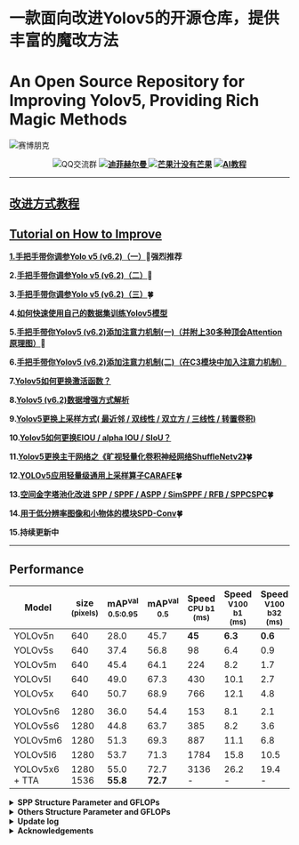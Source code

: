 # 一款面向改进Yolov5的开源仓库，提供丰富的魔改方法
# An Open Source Repository for Improving Yolov5, Providing Rich Magic Methods


![赛博朋克](https://user-images.githubusercontent.com/58406737/187069415-adeba391-f7e3-4f66-b0bc-6d156cf2e816.png)

<div align="center">       <img src="https://img.shields.io/badge/QQ%E4%BA%A4%E6%B5%81%E7%BE%A4-750560739-blue"
                        alt="QQ交流群">
                    <b><a href="https://github.com/WangQvQ/Yolov5_Magic">
                            <img src="https://img.shields.io/badge/%E8%BF%AA%E8%8F%B2%E8%B5%AB%E5%B0%94%E6%9B%BC-YOLO%20Magic-critical"
                                alt="迪菲赫尔曼">
                        </a>
                        <a href="https://github.com/iscyy/yoloair">
                            <img src="https://img.shields.io/badge/%E8%8A%92%E6%9E%9C%E6%B1%81%E6%B2%A1%E6%9C%89%E8%8A%92%E6%9E%9C-YOLO%20Air-red"
                                alt="芒果汁没有芒果"></a>
                        <a href="https://www.captainai.net/diffie/">
                             <img
                                    src="https://img.shields.io/badge/%E7%A6%8F%E5%88%A9-%E5%85%8D%E8%B4%B9AI%E6%95%99%E7%A8%8B-success"
                                    alt="AI教程"> </center></div>



-----

## 改进方式教程
## Tutorial on How to Improve

1.[手把手带你调参Yolo v5 (v6.2)（一）](https://blog.csdn.net/weixin_43694096/article/details/124378167)🌟强烈推荐

2.[手把手带你调参Yolo v5 (v6.2)（二）](https://blog.csdn.net/weixin_43694096/article/details/124411509?spm=1001.2014.3001.5502)🚀


3.[手把手带你调参Yolo v5 (v6.2)（三）](https://yolov5.blog.csdn.net/article/details/126630836)🍀


4.[如何快速使用自己的数据集训练Yolov5模型](https://blog.csdn.net/weixin_43694096/article/details/124457787)

5.[手把手带你Yolov5 (v6.2)添加注意力机制(一)（并附上30多种顶会Attention原理图）](https://blog.csdn.net/weixin_43694096/article/details/124443059?spm=1001.2014.3001.5502)🌟

6.[手把手带你Yolov5 (v6.2)添加注意力机制(二)（在C3模块中加入注意力机制）](https://blog.csdn.net/weixin_43694096/article/details/124695537)

7.[Yolov5如何更换激活函数？](https://blog.csdn.net/weixin_43694096/article/details/124413941?spm=1001.2014.3001.5502)

8.[Yolov5 (v6.2)数据增强方式解析](https://blog.csdn.net/weixin_43694096/article/details/124741952?spm=1001.2014.3001.5502)

9.[Yolov5更换上采样方式( 最近邻 / 双线性 / 双立方 / 三线性 / 转置卷积)](https://blog.csdn.net/weixin_43694096/article/details/125416120)

10.[Yolov5如何更换EIOU / alpha IOU / SIoU？](https://blog.csdn.net/weixin_43694096/article/details/124902685)

11.[Yolov5更换主干网络之《旷视轻量化卷积神经网络ShuffleNetv2》](https://blog.csdn.net/weixin_43694096/article/details/126109839?spm=1001.2014.3001.5501)🍀

12.[YOLOv5应用轻量级通用上采样算子CARAFE](https://blog.csdn.net/weixin_43694096/article/details/126148795)🍀

13.[空间金字塔池化改进 SPP / SPPF / ASPP / SimSPPF / RFB / SPPCSPC](https://blog.csdn.net/weixin_43694096/article/details/126354660?spm=1001.2014.3001.5502)🍀

14.[用于低分辨率图像和小物体的模块SPD-Conv](https://blog.csdn.net/weixin_43694096/article/details/126398068)🍀

15.持续更新中

------



## Performance
| Model                                                                                                | size<br><sup>(pixels) | mAP<sup>val<br>0.5:0.95 | mAP<sup>val<br>0.5 | Speed<br><sup>CPU b1<br>(ms) | Speed<br><sup>V100 b1<br>(ms) | Speed<br><sup>V100 b32<br>(ms) | params<br><sup>(M) | FLOPs<br><sup>@640 (B) | Weights
|------------------------------------------------------------------------------------------------------|-----------------------|-------------------------|--------------------|------------------------------|-------------------------------|--------------------------------|--------------------|------------------------|------------------------|
| YOLOv5n                   | 640                   | 28.0                    | 45.7               | **45**                       | **6.3**                       | **0.6**                        | **1.9**            | **4.5**                | [YOLOv5n](https://github.com/ultralytics/yolov5/releases/download/v6.1/yolov5n.pt)
| YOLOv5s                   | 640                   | 37.4                    | 56.8               | 98                           | 6.4                           | 0.9                            | 7.2                | 16.5                   | [YOLOv5s](https://github.com/ultralytics/yolov5/releases/download/v6.1/yolov5s.pt)
| YOLOv5m                   | 640                   | 45.4                    | 64.1               | 224                          | 8.2                           | 1.7                            | 21.2               | 49.0                   | [YOLOv5m](https://github.com/ultralytics/yolov5/releases/download/v6.1/yolov5m.pt)
| YOLOv5l                   | 640                   | 49.0                    | 67.3               | 430                          | 10.1                          | 2.7                            | 46.5               | 109.1                  | [YOLOv5l](https://github.com/ultralytics/yolov5/releases/download/v6.1/yolov5l.pt)
| YOLOv5x                   | 640                   | 50.7                    | 68.9               | 766                          | 12.1                          | 4.8                            | 86.7               | 205.7                  | [YOLOv5x](https://github.com/ultralytics/yolov5/releases/download/v6.1/yolov5x.pt)
|                                                                                                      |                       |                         |                    |                              |                               |                                |                    |                        |
| YOLOv5n6                 | 1280                  | 36.0                    | 54.4               | 153                          | 8.1                           | 2.1                            | 3.2                | 4.6                    |[YOLOv5n6](https://github.com/ultralytics/yolov5/releases/download/v6.1/yolov5n6.pt)
| YOLOv5s6                 | 1280                  | 44.8                    | 63.7               | 385                          | 8.2                           | 3.6                            | 12.6               | 16.8                   |[YOLOv5s6](https://github.com/ultralytics/yolov5/releases/download/v6.1/yolov5s6.pt)
| YOLOv5m6                 | 1280                  | 51.3                    | 69.3               | 887                          | 11.1                          | 6.8                            | 35.7               | 50.0                   |[YOLOv5m6](https://github.com/ultralytics/yolov5/releases/download/v6.1/yolov5m6.pt)
| YOLOv5l6                 | 1280                  | 53.7                    | 71.3               | 1784                         | 15.8                          | 10.5                           | 76.8               | 111.4                  |[YOLOv5l6](https://github.com/ultralytics/yolov5/releases/download/v6.1/yolov5l6.pt)
| YOLOv5x6<br>+ TTA | 1280<br>1536          | 55.0<br>**55.8**        | 72.7<br>**72.7**   | 3136<br>-                    | 26.2<br>-                     | 19.4<br>-                      | 140.7<br>-         | 209.8<br>-             |[YOLOv5x6](https://github.com/ultralytics/yolov5/releases/download/v6.1/yolov5x6.pt)

              
 <details><summary> <b>SPP Structure Parameter and GFLOPs</b> </summary>
 
| Model         | 参数量(parameters) | 计算量(GFLOPs) |
| ------------- | ------------------ | -------------- |
| SPP           | 7225885            | 16.5           |
| SPPF          | 7235389            | 16.5           |
| SimSPPF       | 7235389            | 16.5           |
| ASPP          | 15485725           | 23.1           |
| BasicRFB      | 7895421            | 17.1           |
| SPPCSPC       | 13663549           | 21.7           |
| SPPCSPC_group | 8355133            | 17.4           |

</details>

<details><summary> <b>Others Structure Parameter and GFLOPs</b> </summary>

| Model         | 参数量(parameters) | 计算量(GFLOPs) |
| ------------- | ------------------ | -------------- |
| TransposeConv upsampling| 7241917            | 16.6           |
| InceptionConv | 7233597            | 16.2           |
| BiFPN         | 7384006            | 17.2           |
| ShuffleNetv2  | 3844193            | 8.1            |
| CARAFE        | 7369445            | 17.0           |
</details>




<details><summary> <b>Update log</b> </summary>
2022.8.22 yolo.py Add Chinese annotations🍀
2022.8.24 Add Demo of Pyqt page🍀
</details>

<details><summary> <b>Acknowledgements</b> </summary>
https://github.com/ultralytics/yolov5
</details>
